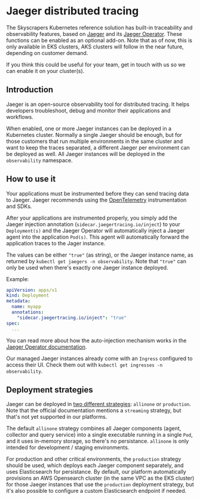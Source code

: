 # Jaeger distributed tracing

The Skyscrapers Kubernetes reference solution has built-in traceability and observability features, based on [Jaeger](https://www.jaegertracing.io/) and its [Jaeger Operator](https://www.jaegertracing.io/docs/1.38/operator/). These functions can be enabled as an optional add-on. Note that as of now, this is only available in EKS clusters, AKS clusters will follow in the near future, depending on customer demand.

If you think this could be useful for your team, get in touch with us so we can enable it on your cluster(s).

## Introduction

Jaeger is an open-source observability tool for distributed tracing. It helps developers troubleshoot, debug and monitor their applications and workflows.

When enabled, one or more Jaeger instances can be deployed in a Kubernetes cluster. Normally a single Jaeger should be enough, but for those customers that run multiple environments in the same cluster and want to keep the traces separated, a different Jaeger per environment can be deployed as well. All Jaeger instances will be deployed in the `observability` namespace.

## How to use it

Your applications must be instrumented before they can send tracing data to Jaeger. Jaeger recommends using the [OpenTelemetry](https://opentelemetry.io/) instrumentation and SDKs.

After your applications are instrumented properly, you simply add the Jaeger injection annotation (`sidecar.jaegertracing.io/inject`) to your `Deployment(s)` and the Jaeger Operator will automatically inject a Jaeger agent into the application `Pod(s)`. This agent will automatically forward the application traces to the Jager instance.

The values can be either `"true"` (as string), or the Jaeger instance name, as returned by `kubectl get jaegers -n observability`. Note that `"true"` can only be used when there's exactly one Jaeger instance deployed.

Example:

```yaml
apiVersion: apps/v1
kind: Deployment
metadata:
  name: myapp
  annotations:
    "sidecar.jaegertracing.io/inject": "true"
spec:
  ...
```

You can read more about how the auto-injection mechanism works in the [Jaeger Operator documentation](https://www.jaegertracing.io/docs/1.38/operator/#auto-injecting-jaeger-agent-sidecars).

Our managed Jaeger instances already come with an `Ingress` configured to access their UI. Check them out with `kubectl get ingresses -n observability`.

## Deployment strategies

Jaeger can be deployed in [two different strategies](https://www.jaegertracing.io/docs/1.38/operator/#deployment-strategies): `allinone` or `production`. Note that the official documentation mentions a `streaming` strategy, but that's not yet supported in our platforms.

The default `allinone` strategy combines all Jaeger components (agent, collector and query service) into a single executable running in a single `Pod`, and it uses in-memory storage, so there's no persistance. `allinone` is only intended for development / staging environments.

For production and other critical environments, the `production` strategy should be used, which deploys each Jaeger component separately, and uses Elasticsearch for persistance. By default, our platform automatically provisions an AWS Opensearch cluster (in the same VPC as the EKS cluster) for those Jaeger instances that use the `production` deployment strategy, but it's also possible to configure a custom Elasticsearch endpoint if needed.

